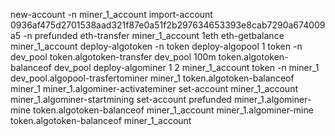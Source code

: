 new-account -n miner_1_account
import-account 0936af475d2701538aad321f87e0a51f2b297634653393e8cab7290a674009a5 -n prefunded
eth-transfer miner_1_account 1eth
eth-getbalance miner_1_account
deploy-algotoken -n token
deploy-algopool 1 token -n dev_pool
token.algotoken-transfer dev_pool 100m
token.algotoken-balanceof dev_pool
deploy-algominer 1 2 miner_1_account token -n miner_1
dev_pool.algopool-trasfertominer miner_1
token.algotoken-balanceof miner_1
miner_1.algominer-activateminer
set-account miner_1_account
miner_1.algominer-startmining
set-account prefunded
miner_1.algominer-mine
token.algotoken-balanceof miner_1_account
miner_1.algominer-mine
token.algotoken-balanceof miner_1_account
